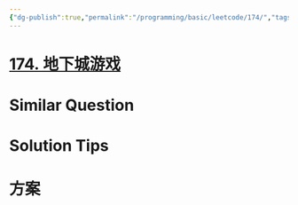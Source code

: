 ```yaml
---
{"dg-publish":true,"permalink":"/programming/basic/leetcode/174/","tags":["leetcode"]}
---
```



# [174. 地下城游戏](https://leetcode.cn/problems/dungeon-game/)

# Similar Question

# Solution Tips

# 方案
